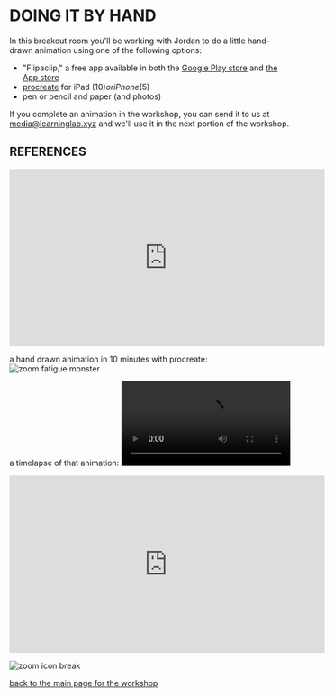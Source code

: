 # DOING IT BY HAND
In this breakout room you'll be working with Jordan to do a little hand-drawn animation using one of the following options:
* "Flipaclip," a free app available in both the [Google Play store](https://play.google.com/store/apps/details?id=com.vblast.flipaclip&hl=en_US) and [the App store](https://apps.apple.com/au/app/flipaclip-cartoon-animation/id1101848914)
* [procreate](https://procreate.art/) for iPad ($10) or iPhone($5)
* pen or pencil and paper (and photos)

If you complete an animation in the workshop, you can send it to us at [media@learninglab.xyz](mailto:media@learninglab.xyz) and we'll use it in the next portion of the workshop.


## REFERENCES
<iframe width="560" height="315" src="https://www.youtube.com/embed/tv5FnkhT5E0" frameborder="0" allow="accelerometer; autoplay; clipboard-write; encrypted-media; gyroscope; picture-in-picture" allowfullscreen></iframe>

a hand drawn animation in 10 minutes with procreate:
![zoom fatigue monster](https://files.slack.com/files-pri/T0HTW3H0V-F01BENLFPJT/untitled_artwork.gif?pub_secret=b78e473cb8)

a timelapse of that animation:
![zoom fatigue drawing](https://files.slack.com/files-pri/T0HTW3H0V-F01BNP32UB0/untitled_artwork.mp4?pub_secret=93e4b19715)

<iframe width="560" height="315" src="https://www.youtube.com/embed/Ai4mw9DGeZA" frameborder="0" allow="accelerometer; autoplay; clipboard-write; encrypted-media; gyroscope; picture-in-picture" allowfullscreen></iframe>

![zoom icon break](https://files.slack.com/files-pri/T0HTW3H0V-F01BHMYPX2S/untitled_artwork.gif?pub_secret=6c505d0f31)

[back to the main page for the workshop](https://resources.learninglab.xyz/simple/projects/gened1042/animation-workshop)

